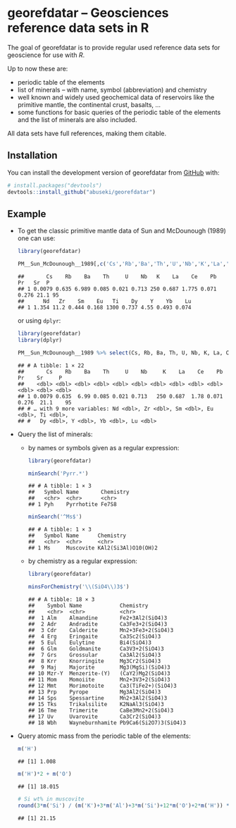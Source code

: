 
# georefdatar – Geosciences reference data sets in R

<!-- badges: start -->
<!-- badges: end -->

The goal of georefdatar is to provide regular used reference data sets
for geoscience for use with *R*.

Up to now these are:

-   periodic table of the elements
-   list of minerals – with name, symbol (abbreviation) and chemistry
-   well known and widely used geochemical data of reservoirs like the
    primitive mantle, the continental crust, basalts, …
-   some functions for basic queries of the periodic table of the
    elements and the list of minerals are also included.

All data sets have full references, making them citable.

## Installation

You can install the development version of georefdatar from
[GitHub](https://github.com/) with:

``` r
# install.packages("devtools")
devtools::install_github("abuseki/georefdatar")
```

## Example

-   To get the classic primitive mantle data of Sun and
    McDounough (1989) one can use:

    ``` r
    library(georefdatar)

    PM__Sun_McDounough__1989[,c('Cs','Rb','Ba','Th','U','Nb','K','La','Ce','Pb','Pr','Sr','P','Nd','Zr','Sm','Eu','Ti','Dy','Y','Yb','Lu')]
    ```

        ##       Cs    Rb    Ba    Th     U    Nb   K    La    Ce    Pb    Pr   Sr  P
        ## 1 0.0079 0.635 6.989 0.085 0.021 0.713 250 0.687 1.775 0.071 0.276 21.1 95
        ##      Nd   Zr    Sm    Eu   Ti    Dy    Y    Yb    Lu
        ## 1 1.354 11.2 0.444 0.168 1300 0.737 4.55 0.493 0.074

    or using `dplyr`:

    ``` r
    library(georefdatar)
    library(dplyr)

    PM__Sun_McDounough__1989 %>% select(Cs, Rb, Ba, Th, U, Nb, K, La, Ce, Pb, Pr, Sr, P, Nd, Zr, Sm, Eu, Ti, Dy, Y, Yb, Lu)
    ```

        ## # A tibble: 1 × 22
        ##       Cs    Rb    Ba    Th     U    Nb     K    La    Ce    Pb    Pr    Sr     P
        ##    <dbl> <dbl> <dbl> <dbl> <dbl> <dbl> <dbl> <dbl> <dbl> <dbl> <dbl> <dbl> <dbl>
        ## 1 0.0079 0.635  6.99 0.085 0.021 0.713   250 0.687  1.78 0.071 0.276  21.1    95
        ## # … with 9 more variables: Nd <dbl>, Zr <dbl>, Sm <dbl>, Eu <dbl>, Ti <dbl>,
        ## #   Dy <dbl>, Y <dbl>, Yb <dbl>, Lu <dbl>

-   Query the list of minerals:

    -   by names or symbols given as a regular expression:

        ``` r
        library(georefdatar)

        minSearch('Pyrr.*')
        ```

            ## # A tibble: 1 × 3
            ##   Symbol Name       Chemistry
            ##   <chr>  <chr>      <chr>    
            ## 1 Pyh    Pyrrhotite Fe7S8

        ``` r
        minSearch('^Ms$')
        ```

            ## # A tibble: 1 × 3
            ##   Symbol Name      Chemistry          
            ##   <chr>  <chr>     <chr>              
            ## 1 Ms     Muscovite KAl2(Si3Al)O10(OH)2

    -   by chemistry as a regular expression:

        ``` r
        library(georefdatar)

        minsForChemistry('\\(SiO4\\)3$')
        ```

            ## # A tibble: 18 × 3
            ##    Symbol Name            Chemistry            
            ##    <chr>  <chr>           <chr>                
            ##  1 Alm    Almandine       Fe2+3Al2(SiO4)3      
            ##  2 Adr    Andradite       Ca3Fe3+2(SiO4)3      
            ##  3 Cdr    Calderite       Mn2+3Fe3+2(SiO4)3    
            ##  4 Erg    Eringaite       Ca3Sc2(SiO4)3        
            ##  5 Eul    Eulytine        Bi4(SiO4)3           
            ##  6 Glm    Goldmanite      Ca3V3+2(SiO4)3       
            ##  7 Grs    Grossular       Ca3Al2(SiO4)3        
            ##  8 Krr    Knorringite     Mg3Cr2(SiO4)3        
            ##  9 Maj    Majorite        Mg3(MgSi)(SiO4)3     
            ## 10 Mzr-Y  Menzerite-(Y)   (CaY2)Mg2(SiO4)3     
            ## 11 Mom    Momoiite        Mn2+3V3+2(SiO4)3     
            ## 12 Mmt    Morimotoite     Ca3(TiFe2+)(SiO4)3   
            ## 13 Prp    Pyrope          Mg3Al2(SiO4)3        
            ## 14 Sps    Spessartine     Mn2+3Al2(SiO4)3      
            ## 15 Tks    Trikalsilite    K2NaAl3(SiO4)3       
            ## 16 Tme    Trimerite       CaBe3Mn2+2(SiO4)3    
            ## 17 Uv     Uvarovite       Ca3Cr2(SiO4)3        
            ## 18 Wbh    Wayneburnhamite Pb9Ca6(Si2O7)3(SiO4)3

-   Query atomic mass from the periodic table of the elements:

    ``` r
    m('H')
    ```

        ## [1] 1.008

    ``` r
    m('H')*2 + m('O')
    ```

        ## [1] 18.015

    ``` r
    # Si wt% in muscovite
    round(3*m('Si') / (m('K')+3*m('Al')+3*m('Si')+12*m('O')+2*m('H')) * 100, 2)
    ```

        ## [1] 21.15
